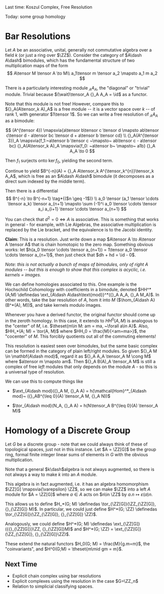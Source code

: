 Last time: Koszul Complex, Free Resolution

Today: some group homology

# Bar Resolutions
Let $A$ be an associative, unital, generally not commutative algebra over a field $k$ (or just a ring over $\ZZ$). Consider the category of $A\dash A\dash$ bimodules, which has the fundamental structure of two multiplication maps of the form
$$
A\tensor M \tensor A \to M\\
a_1\tensor m \tensor a_2 \mapsto a_1 m a_2
$$

There is a particularly interesting module ${}_A A_A$, the "diagonal" or "trivial" module. Trivial because $(\wait)\tensor_A {}_A A_A = \id$ as a functor.

Note that this module is not free! However, compare this to ${}_A(A\tensor_k A)_A$ is a free module -- it is a vector space over $k$ -- of rank 1, with generator $1\tensor 1$. So we can write a free resolution of ${}_A A_A$ as a bimodule:

$$
(A^{\tensor 4}) \mapsvia{a\tensor b\tensor c \tensor d \mapsto ab\tensor c\tensor d - a\tensor bc \tensor d + a\tensor b \tensor cd} \\
{}_A(A^{\tensor 3})_A \mapsvia{f_1:~a\tensor b \tensor c ~\mapsto~ ab\tensor c - a\tensor bc} {}_A(A\tensor_k A)_A \mapsvia{f_0: ~a\tensor b~ \mapsto~ a1b} {}_A A_A \to 0
$$

Then $f_1$ surjects onto $\ker f_0$, yielding the second term.

Continue to yield $B^{-n}(A) = {}_A A\tensor_k A^{\tensor_k^{n}}\tensor_k A_A$, which is free as an $A\dash A\dash$ bimodule (it decomposes as a direct sum indexed by the middle term).

Then there is a differential
$$
B^{-n} \to B^{-n+1} \tag*{($n \geq -1$)} \\
a_0 \tensor (a_1 \tensor \cdots \tensor a_k) \tensor a_{n+1} \mapsto \sum (-1)^i a_0 \tensor \cdots \tensor a_i a_{i+1} \tensor \cdots \tensor a_{n+1}
$$

You can check that $d^2 = 0 \iff A$ is associative. This is something that works in general - for example, with Lie Algebras, the associative multiplication is replaced by the Lie bracket, and the equivalence is to the Jacobi identity.

**Claim**: This is a resolution. Just write down a map $A\tensor A \to A\tensor A \tensor A$ that is chain homotopic to the zero map. Something obvious works: let $h(a_0 \tensor \cdots \tensor a_{n+1}) = 1\tensor a_0 \tensor \cdots \tensor a_{n+1}$, then just check that $dh + hd = \id - 0$.

*Note: this is not actually a bunch of maps of bimodules, only of right $A$ modules -- but this is enough to show that this complex is acyclic, i.e. kernels = images.*

We can define homologies associated to this. One example is the Hochschild Cohomology with coefficients in a bimodule, denoted $HH^*(A;M) \definedas \ext_{A\dash A\dash\text{mod}}^*({}_A A_A, {}_A M_A)$. In other words, take the bar resolution of $A$, hom it into $M$ ($\hom_{A\dash A}(B^*(A), M))$, and take kernels modulo images.

Whenever you have a derived functor, the original functor should come up in the zeroth homology. In this case, it extends to $HH^0(A, M)$ is analogous to the "center" of $M$, i.e. $\theset{m\in M: am = ma, ~\forall a\in A}$. Also, $HH_*(A; M) = \tor(A, M)$ where $HH_0 = \frac{M}{<am=ma>}$, the "cocenter" of $M$. This forcibly quotients out all of the commuting elements!

This resolution is easiest seen over bimodules, but the same basic complex can be formed in the category of plain left/right modules. So given ${}_A M \in \mathbf{A\dash mod}$, regard it as ${}_A A_A \tensor_A M \cong M$ where $a\tensor m \mapsto am$. Then ${}_A B(A)_A \tensor_A M$ is still a complex of free *left* modules that only depends on the module $A$ - so this is a universal type of resolution.

We can use this to compute things like

- $\ext_{A\dash mod}({}_A M, {}_A A) = h(\mathcal{Hom}^*_{A\dash mod}~ ({}_AB^{\leq 0}(A) \tensor_A M, {}_A N))$

- $\tor_{A\dash mod}(N_A, {}_A A) = h(N\tensor_A B^{\leq 0}(A) \tensor_A M)$

# Homology of a Discrete Group

Let $G$ be a discrete group - note that we could always think of these of topological spaces, just not in this instance. Let $A = \ZZ[G]$ be the group ring, formal finite integer linear sums of elements in $G$ with the obvious multiplication.

Note that a general $k\dash$algebra is not always augmented, so there is not always a way to make $k$ into an $A$ module.

This algebra is in fact augmented, i.e. it has an algebra homomorphism $\ZZ[G] \mapsvia{\varepsilon} \ZZ$, so we can make $\ZZ$ into a left $A$ module for $A = \ZZ[G]$ where $a\in A$ acts on $n\in \ZZ$ by $a.n \mapsto \varepsilon(a)n$.

This allows us to define $H_*(G; M) \definedas \tor_{\ZZ[G]}(\ZZ_{\ZZ[G]}, {}_{\ZZ[G]} M)$. In particular, we could just define $H^*(G; \ZZ) \definedas \tor_{\ZZ[G]}(\ZZ_{\ZZ[G]}, {}_{\ZZ[G]} \ZZ)$.

Analogously, we could define $H^*(G; M) \definedas \ext_{\ZZ[G]}({{}_{\ZZ[G]}}\ZZ, {}_{\ZZ[G]}M)$ and $H^*(G; \ZZ) = \ext_{\ZZ[G]}(\ZZ_{\ZZ[G]}, {}_{\ZZ[G]}\ZZ)$.

These extend the natural functors $H_0(G; M) = \frac{M}{g.m=m}$, the "coinvariants", and $H^0(G;M) = \theset{m\mid gm = m}$.

## Next Time
- Explicit chain complex using bar resolutions
- Explicit complexes using the resolution in the case $G=\ZZ_n$
- Relation to simplicial classifying spaces.
